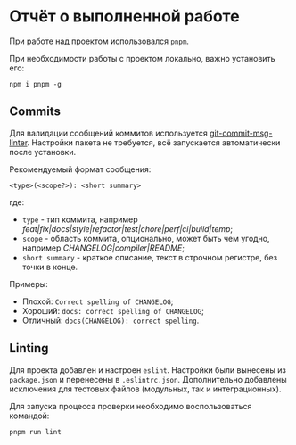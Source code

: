 # Отчёт о выполненной работе

При работе над проектом использовался `pnpm`.

При необходимости работы с проектом локально, важно установить его:

```
npm i pnpm -g
```

## Commits

Для валидации сообщений коммитов используется [git-commit-msg-linter](https://www.npmjs.com/package/git-commit-msg-linter). Настройки пакета не требуется, всё запускается автоматически после установки.

Рекомендуемый формат сообщения:

```
<type>(<scope?>): <short summary>
```

где:

- `type` - тип коммита, например *feat|fix|docs|style|refactor|test|chore|perf|ci|build|temp*;
- `scope` - область коммита, опционально, может быть чем угодно, например *CHANGELOG|compiler|README*;
- `short summary` - краткое описание, текст в строчном регистре, без точки в конце.

Примеры:

- Плохой: `Correct spelling of CHANGELOG`;
- Хороший: `docs: correct spelling of CHANGELOG`;
- Отличный: `docs(CHANGELOG): correct spelling`.

## Linting

Для проекта добавлен и настроен `eslint`. Настройки были вынесены из `package.json` и перенесены в `.eslintrc.json`. Дополнительно добавлены исключения для тестовых файлов (модульных, так и интеграционных).

Для запуска процесса проверки необходимо воспользоваться командой:

```
pnpm run lint
```

